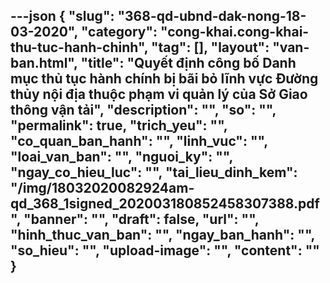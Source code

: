 ---json
{
    "slug": "368-qd-ubnd-dak-nong-18-03-2020",
    "category": "cong-khai.cong-khai-thu-tuc-hanh-chinh",
    "tag": [],
    "layout": "van-ban.html",
    "title": "Quyết định công bố Danh mục thủ tục hành chính bị bãi bỏ lĩnh vực Đường thủy nội địa thuộc phạm vi quản lý của Sở Giao thông vận tải",
    "description": "",
    "so": "",
    "permalink": true,
    "trich_yeu": "",
    "co_quan_ban_hanh": "",
    "linh_vuc": "",
    "loai_van_ban": "",
    "nguoi_ky": "",
    "ngay_co_hieu_luc": "",
    "tai_lieu_dinh_kem": "/img/18032020082924am-qd_368_1signed_202003180852458307388.pdf",
    "banner": "",
    "draft": false,
    "url": "",
    "hinh_thuc_van_ban": "",
    "ngay_ban_hanh": "",
    "so_hieu": "",
    "upload-image": "",
    "__content__": ""
}
---
